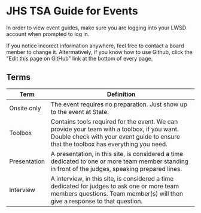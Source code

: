 # JHS TSA Guide for Events

In order to view event guides, make sure you are logging into your LWSD account when prompted to log in.

If you notice incorect information anywhere, feel free to contact a board menber to change it. Altermatively, if you know how to use Github, click the "Edit this page on GitHub" link at the bottom of every page.

## Terms

| Term         | Definition                                                                                                                                                                          |
| ------------ | ----------------------------------------------------------------------------------------------------------------------------------------------------------------------------------- |
| Onsite only  | The event requires no preparation. Just show up to the event at State.                                                                                                              |
| Toolbox      | Contains tools required for the event. We can provide your team with a toolbox, if you want. Double check with your event guide to ensure that the toolbox has everything you need. |
| Presentation | A presentation, in this site, is considered a time dedicated to one or more team member standing in front of the judges, speaking prepared lines.                                   |
| Interview    | A interview, in this site, is considered a time dedicated for judges to ask one or more team members questions. Team member(s) will then give a response to that question.          |
